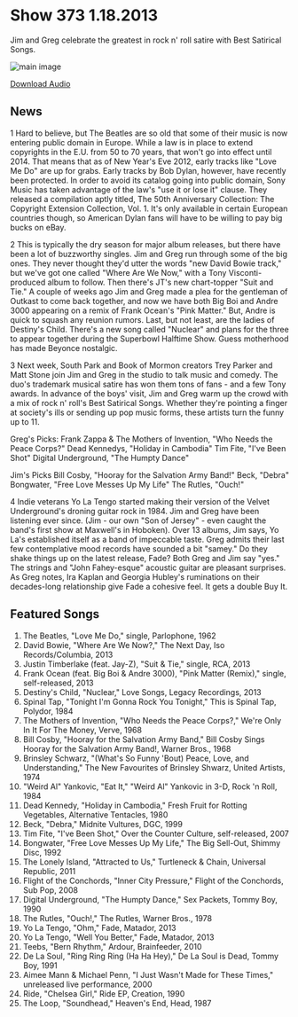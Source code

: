 # Show 373 1.18.2013
Jim and Greg celebrate the greatest in rock n' roll satire with Best Satirical Songs.

![main image](http://www.soundopinions.org/images/2013/satiricalsongs.jpg)

[Download Audio](http://audio.soundopinions.org/streams/2013/01/so_20130118.m3u)

## News
1 Hard to believe, but The Beatles are so old that some of their music is now entering public domain in Europe. While a law is in place to extend copyrights in the E.U. from 50 to 70 years, that won't go into effect until 2014. That means that as of New Year's Eve 2012, early tracks like "Love Me Do" are up for grabs. Early tracks by Bob Dylan, however, have recently been protected. In order to avoid its catalog going into public domain, Sony Music has taken advantage of the law's "use it or lose it" clause. They released a compilation aptly titled, The 50th Anniversary Collection: The Copyright Extension Collection, Vol. 1. It's only available in certain European countries though, so American Dylan fans will have to be willing to pay big bucks on eBay.

2 This is typically the dry season for major album releases, but there have been a lot of buzzworthy singles. Jim and Greg run through some of the big ones. They never thought they'd utter the words "new David Bowie track," but we've got one called "Where Are We Now," with a Tony Visconti-produced album to follow. Then there's JT's new chart-topper "Suit and Tie." A couple of weeks ago Jim and Greg made a plea for the gentleman of Outkast to come back together, and now we have both Big Boi and Andre 3000 appearing on a remix of Frank Ocean's "Pink Matter." But, Andre is quick to squash any reunion rumors. Last, but not least, are the ladies of Destiny's Child. There's a new song called "Nuclear" and plans for the three to appear together during the Superbowl Halftime Show. Guess motherhood has made Beyonce nostalgic.

3 Next week, South Park and Book of Mormon creators Trey Parker and Matt Stone join Jim and Greg in the studio to talk music and comedy. The duo's trademark musical satire has won them tons of fans - and a few Tony awards. In advance of the boys' visit, Jim and Greg warm up the crowd with a mix of rock n' roll's Best Satirical Songs. Whether they're pointing a 
finger at society's ills or sending up pop music forms, these artists turn the funny up to 11.

Greg's Picks:
Frank Zappa & The Mothers of Invention, "Who Needs the Peace Corps?"
Dead Kennedys, "Holiday in Cambodia"
Tim Fite, "I've Been Shot"
Digital Underground, "The Humpty Dance"

Jim's Picks
Bill Cosby, "Hooray for the Salvation Army Band!"
Beck, "Debra"
Bongwater, "Free Love Messes Up My Life"
The Rutles, "Ouch!"

4 Indie veterans Yo La Tengo started making their version of the Velvet Underground's droning guitar rock in 1984. Jim and Greg have been listening ever since. (Jim - our own "Son of Jersey" - even caught the band's first show at Maxwell's in Hoboken). Over 13 albums, Jim says, Yo La's established itself as a band of impeccable taste. Greg admits their last few contemplative mood records have sounded a bit "samey." Do they shake things up on the latest release, Fade? Both Greg and Jim say "yes." The strings and "John Fahey-esque" acoustic guitar are pleasant surprises. As Greg notes, Ira Kaplan and Georgia Hubley's ruminations on their decades-long relationship give Fade a cohesive feel. It gets a double Buy It.

## Featured Songs
1. The Beatles, "Love Me Do," single, Parlophone, 1962
2. David Bowie, "Where Are We Now?," The Next Day, Iso Records/Columbia, 2013
3. Justin Timberlake (feat. Jay-Z), "Suit & Tie," single, RCA, 2013
4. Frank Ocean (feat. Big Boi & Andre 3000), "Pink Matter (Remix)," single, self-released, 2013
5. Destiny's Child, "Nuclear," Love Songs, Legacy Recordings, 2013
6. Spinal Tap, "Tonight I'm Gonna Rock You Tonight," This is Spinal Tap, Polydor, 1984
7. The Mothers of Invention, "Who Needs the Peace Corps?," We're Only In It For The Money, Verve, 1968
8. Bill Cosby, "Hooray for the Salvation Army Band," Bill Cosby Sings Hooray for the Salvation Army Band!, Warner Bros., 1968
9. Brinsley Schwarz, "(What's So Funny 'Bout) Peace, Love, and Understanding," The New Favourites of Brinsley Shwarz, United Artists, 1974
10. "Weird Al" Yankovic, "Eat It," "Weird Al" Yankovic in 3-D, Rock 'n Roll, 1984
11. Dead Kennedy, "Holiday in Cambodia," Fresh Fruit for Rotting Vegetables, Alternative Tentacles, 1980
12. Beck, "Debra," Midnite Vultures, DGC, 1999
13. Tim Fite, "I've Been Shot," Over the Counter Culture, self-released, 2007
14. Bongwater, "Free Love Messes Up My Life," The Big Sell-Out, Shimmy Disc, 1992
15. The Lonely Island, "Attracted to Us," Turtleneck & Chain, Universal Republic, 2011
16. Flight of the Conchords, "Inner City Pressure," Flight of the Conchords, Sub Pop, 2008
17. Digital Underground, "The Humpty Dance," Sex Packets, Tommy Boy, 1990
18. The Rutles, "Ouch!," The Rutles, Warner Bros., 1978
19. Yo La Tengo, "Ohm," Fade, Matador, 2013
20. Yo La Tengo, "Well You Better," Fade, Matador, 2013
21. Teebs, "Bern Rhythm," Ardour, Brainfeeder, 2010
22. De La Soul, "Ring Ring Ring (Ha Ha Hey)," De La Soul is Dead, Tommy Boy, 1991
23. Aimee Mann & Michael Penn, "I Just Wasn't Made for These Times," unreleased live performance, 2000
24. Ride, "Chelsea Girl," Ride EP, Creation, 1990
25. The Loop, "Soundhead," Heaven's End, Head, 1987
